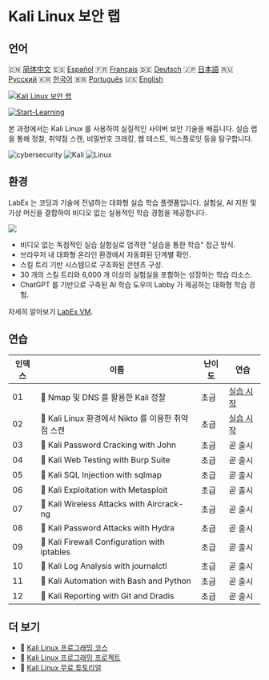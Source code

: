 # Kali Linux 보안 랩

## 언어

🇨🇳 [简体中文](README_zh.md) 🇪🇸 [Español](README_es.md) 🇫🇷 [Français](README_fr.md) 🇩🇪 [Deutsch](README_de.md) 🇯🇵 [日本語](README_ja.md) 🇷🇺 [Русский](README_ru.md) 🇰🇷 [한국어](README_ko.md) 🇧🇷 [Português](README_pt.md) 🇺🇸 [English](README.md) 

[![Kali Linux 보안 랩](https://cover-creator.labex.io/kali-linux-security-labs.png?lang=ko)](https://labex.io/ko/courses/kali-linux-security-labs)

[![Start-Learning](https://img.shields.io/badge/Start-Learning-whitesmoke?style=for-the-badge)](https://labex.io/ko/courses/kali-linux-security-labs)

본 과정에서는 Kali Linux 를 사용하여 실질적인 사이버 보안 기술을 배웁니다. 실습 랩을 통해 정찰, 취약점 스캔, 비밀번호 크래킹, 웹 테스트, 익스플로잇 등을 탐구합니다.

![cybersecurity](https://img.shields.io/badge/cybersecurity-whitesmoke?style=for-the-badge&logo=cybersecurity)
![Kali](https://img.shields.io/badge/Kali-whitesmoke?style=for-the-badge&logo=kali)
![Linux](https://img.shields.io/badge/Linux-whitesmoke?style=for-the-badge&logo=linux)


## 환경

LabEx 는 코딩과 기술에 전념하는 대화형 실습 학습 플랫폼입니다. 실험실, AI 지원 및 가상 머신을 결합하여 비디오 없는 실용적인 학습 경험을 제공합니다.

![](https://tutorial-screenshot.getvm.io/images/vm-1725247253.png)

- 비디오 없는 독점적인 실습 실험실로 엄격한 "실습을 통한 학습" 접근 방식.
- 브라우저 내 대화형 온라인 환경에서 자동화된 단계별 확인.
- 스킬 트리 기반 시스템으로 구조화된 콘텐츠 구성.
- 30 개의 스킬 트리와 6,000 개 이상의 실험실을 포함하는 성장하는 학습 리소스.
- ChatGPT 를 기반으로 구축된 AI 학습 도우미 Labby 가 제공하는 대화형 학습 경험.

자세히 알아보기 [LabEx VM](https://support.labex.io/using-labex/virtual-machine).

## 연습

|   인덱스 | 이름                                               | 난이도   | 연습                                                                                                                     |
|----------|----------------------------------------------------|----------|--------------------------------------------------------------------------------------------------------------------------|
|       01 | 📖 Nmap 및 DNS 를 활용한 Kali 정찰                 | 초급     | <a target='_blank' href='https://labex.io/ko/tutorials/kali-kali-reconnaissance-with-nmap-and-dns-552298'>실습 시작</a>  |
|       02 | 📖 Kali Linux 환경에서 Nikto 를 이용한 취약점 스캔 | 초급     | <a target='_blank' href='https://labex.io/ko/tutorials/kali-kali-vulnerability-scanning-with-nikto-552301'>실습 시작</a> |
|       03 | 📖 Kali Password Cracking with John                | 초급     | 곧 출시                                                                                                                  |
|       04 | 📖 Kali Web Testing with Burp Suite                | 초급     | 곧 출시                                                                                                                  |
|       05 | 📖 Kali SQL Injection with sqlmap                  | 초급     | 곧 출시                                                                                                                  |
|       06 | 📖 Kali Exploitation with Metasploit               | 초급     | 곧 출시                                                                                                                  |
|       07 | 📖 Kali Wireless Attacks with Aircrack-ng          | 초급     | 곧 출시                                                                                                                  |
|       08 | 📖 Kali Password Attacks with Hydra                | 초급     | 곧 출시                                                                                                                  |
|       09 | 📖 Kali Firewall Configuration with iptables       | 초급     | 곧 출시                                                                                                                  |
|       10 | 📖 Kali Log Analysis with journalctl               | 초급     | 곧 출시                                                                                                                  |
|       11 | 📖 Kali Automation with Bash and Python            | 초급     | 곧 출시                                                                                                                  |
|       12 | 📖 Kali Reporting with Git and Dradis              | 초급     | 곧 출시                                                                                                                  |

## 더 보기

- 🔗 [Kali Linux 프로그래밍 코스](https://github.com/labex-labs/awesome-programming-courses)
- 🔗 [Kali Linux 프로그래밍 프로젝트](https://github.com/labex-labs/awesome-programming-projects)
- 🔗 [Kali Linux 무료 튜토리얼](https://github.com/labex-labs/kali-free-tutorials)

